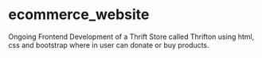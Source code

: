 # ecommerce_website
Ongoing Frontend Development of a Thrift Store called Thrifton using html, css and bootstrap where in user can donate or buy products.
